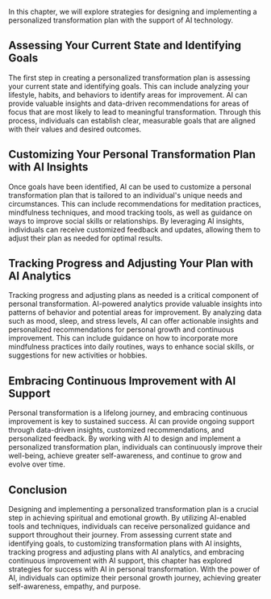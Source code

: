 

In this chapter, we will explore strategies for designing and implementing a personalized transformation plan with the support of AI technology.

Assessing Your Current State and Identifying Goals
--------------------------------------------------

The first step in creating a personalized transformation plan is assessing your current state and identifying goals. This can include analyzing your lifestyle, habits, and behaviors to identify areas for improvement. AI can provide valuable insights and data-driven recommendations for areas of focus that are most likely to lead to meaningful transformation. Through this process, individuals can establish clear, measurable goals that are aligned with their values and desired outcomes.

Customizing Your Personal Transformation Plan with AI Insights
--------------------------------------------------------------

Once goals have been identified, AI can be used to customize a personal transformation plan that is tailored to an individual's unique needs and circumstances. This can include recommendations for meditation practices, mindfulness techniques, and mood tracking tools, as well as guidance on ways to improve social skills or relationships. By leveraging AI insights, individuals can receive customized feedback and updates, allowing them to adjust their plan as needed for optimal results.

Tracking Progress and Adjusting Your Plan with AI Analytics
-----------------------------------------------------------

Tracking progress and adjusting plans as needed is a critical component of personal transformation. AI-powered analytics provide valuable insights into patterns of behavior and potential areas for improvement. By analyzing data such as mood, sleep, and stress levels, AI can offer actionable insights and personalized recommendations for personal growth and continuous improvement. This can include guidance on how to incorporate more mindfulness practices into daily routines, ways to enhance social skills, or suggestions for new activities or hobbies.

Embracing Continuous Improvement with AI Support
------------------------------------------------

Personal transformation is a lifelong journey, and embracing continuous improvement is key to sustained success. AI can provide ongoing support through data-driven insights, customized recommendations, and personalized feedback. By working with AI to design and implement a personalized transformation plan, individuals can continuously improve their well-being, achieve greater self-awareness, and continue to grow and evolve over time.

Conclusion
----------

Designing and implementing a personalized transformation plan is a crucial step in achieving spiritual and emotional growth. By utilizing AI-enabled tools and techniques, individuals can receive personalized guidance and support throughout their journey. From assessing current state and identifying goals, to customizing transformation plans with AI insights, tracking progress and adjusting plans with AI analytics, and embracing continuous improvement with AI support, this chapter has explored strategies for success with AI in personal transformation. With the power of AI, individuals can optimize their personal growth journey, achieving greater self-awareness, empathy, and purpose.

